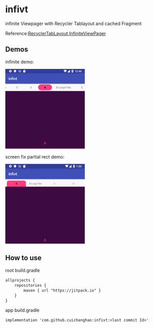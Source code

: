 # infivt
infinite Viewpager with Recycler Tablayout and cached Fragment

Reference:[RecyclerTabLayout](https://github.com/nshmura/RecyclerTabLayout),[InfiniteViewPager](https://github.com/antonyt/InfiniteViewPager)

## Demos
infinite demo:

<img src="https://github.com/cuichanghao/infivt/blob/master/demo/ezgif.com-crop.gif" width="250" height="250">


screen fix partial rect demo:

<img src="https://github.com/cuichanghao/infivt/blob/master/demo/ezgif.com-crop_fix.gif" width="250" height="250">

## How to use
root build.gradle


```
allprojects {
    repositories {
        maven { url "https://jitpack.io" }
    }
}
```

app build.gradle

```
implementation 'com.github.cuichanghao:infivt:<last commit Id>'
```
